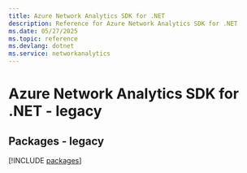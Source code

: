 ```yaml
---
title: Azure Network Analytics SDK for .NET
description: Reference for Azure Network Analytics SDK for .NET
ms.date: 05/27/2025
ms.topic: reference
ms.devlang: dotnet
ms.service: networkanalytics
---
```

# Azure Network Analytics SDK for .NET - legacy
## Packages - legacy
[!INCLUDE [packages](network-analytics-index.md)]
